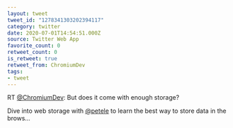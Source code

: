 ```yaml
---
layout: tweet
tweet_id: "1278341303202394117"
category: twitter
date: 2020-07-01T14:54:51.000Z
source: Twitter Web App
favorite_count: 0
retweet_count: 0
is_retweet: true
retweet_from: ChromiumDev
tags:
- tweet
---
```


RT [@ChromiumDev](https://twitter.com/@ChromiumDev): But does it come with enough storage?

Dive into web storage with [@petele](https://twitter.com/@petele) to learn the best way to store data in the brows…
